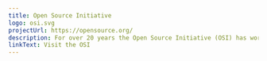 ```yaml
---
title: Open Source Initiative
logo: osi.svg
projectUrl: https://opensource.org/
description: For over 20 years the Open Source Initiative (OSI) has worked to raise awareness and adoption of open source software, and build bridges between open source communities of practice. As a global non-profit, the OSI champions software freedom in society through education, collaboration, and infrastructure, stewarding the Open Source Definition (OSD), and preventing abuse of the ideals and ethos inherent to the open source movement.
linkText: Visit the OSI
---
```

